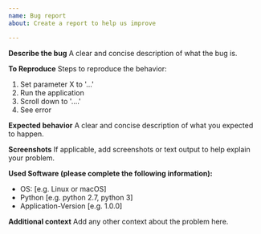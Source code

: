 ```yaml
---
name: Bug report
about: Create a report to help us improve

---
```


**Describe the bug**
A clear and concise description of what the bug is.

**To Reproduce**
Steps to reproduce the behavior:
1. Set parameter X to '...'
2. Run the application
3. Scroll down to '....'
4. See error

**Expected behavior**
A clear and concise description of what you expected to happen.

**Screenshots**
If applicable, add screenshots or text output to help explain your problem.

**Used Software (please complete the following information):**
 - OS: [e.g. Linux or macOS]
 - Python [e.g. python 2.7, python 3]
 - Application-Version [e.g. 1.0.0]

**Additional context**
Add any other context about the problem here.
